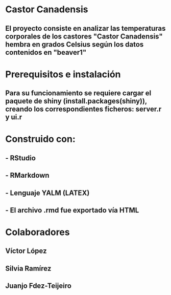 # Castor Canadensis
## El proyecto consiste en analizar las temperaturas corporales de los castores "Castor Canadensis" hembra en grados Celsius según los datos contenidos en "beaver1"

# Prerequisitos  e instalación
## Para su funcionamiento se requiere cargar el paquete de shiny (install.packages(shiny)), creando los correspondientes ficheros: server.r y ui.r

# Construido con:
## - RStudio
## - RMarkdown
## - Lenguaje YALM (LATEX)
## - El archivo .rmd fue exportado vía HTML

# Colaboradores
## Víctor López
## Silvia Ramírez
## Juanjo Fdez-Teijeiro
